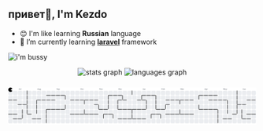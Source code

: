 ##  привет👋, I'm Kezdo

<!--
**kezdo-py/kezdo-py** is a ✨ _special_ ✨ repository because its `README.md` (this file) appears on your GitHub profile.

Here are some ideas to get you started:

- 🔭 I’m currently working on ...
- 🌱 I’m currently learning ...
- 👯 I’m looking to collaborate on ...
- 🤔 I’m looking for help with ...
- 💬 Ask me about ...
- 📫 How to reach me: ...
- 😄 Pronouns: ...
- ⚡ Fun fact: ...
-->
- 😊 I'm like learning **Russian** language
- 🌱 I’m currently learning [**laravel**](https://laravel.com) framework

![i'm bussy](https://media.giphy.com/media/v1.Y2lkPTc5MGI3NjExbWVxamJ2amhpZXE3ZWtrbG96cHUwcmJqanJvcnI1dG1mN2h1NWI1dSZlcD12MV9naWZzX3NlYXJjaCZjdD1n/3ohhwhQt5jKqjIU5Es/giphy.gif)

<div align="center">
  <img src="https://github-readme-stats.vercel.app/api?username=kezdo-py&hide_title=false&hide_rank=false&show_icons=true&include_all_commits=true&count_private=true&disable_animations=false&theme=dracula&locale=en&hide_border=false&order=1" height="150" alt="stats graph"  />
  <img src="https://github-readme-stats.vercel.app/api/top-langs?username=kezdo-py&locale=en&hide_title=false&layout=compact&card_width=320&langs_count=5&theme=dracula&hide_border=false&order=2" height="150" alt="languages graph"  />
</div>

###

<picture>
  <source media="(prefers-color-scheme: dark)" srcset="https://raw.githubusercontent.com/kezdo-py/kezdo-py/output/pacman-contribution-graph-dark.svg">
  <source media="(prefers-color-scheme: light)" srcset="https://raw.githubusercontent.com/kezdo-py/kezdo-py/output/pacman-contribution-graph.svg">
  <img alt="pacman contribution graph" src="https://raw.githubusercontent.com/kezdo-py/kezdo-py/output/pacman-contribution-graph.svg">
</picture>

###